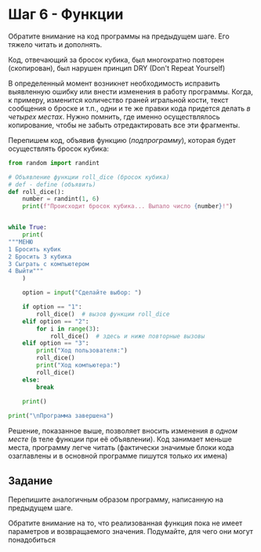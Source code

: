 # Шаг 6 - Функции

Обратите внимание на код программы на предыдущем шаге. Его тяжело читать и дополнять. 

Код, отвечающий за бросок кубика, был многократно повторен (скопирован), был нарушен принцип DRY (Don't Repeat Yourself)

В определенный момент возникнет необходимость исправить выявленную ошибку или внести изменения в работу программы. Когда, к примеру, изменится количество граней игральной кости, текст сообщения о броске и т.п., одни и те же правки кода придется делать _в четырех местах_. Нужно помнить, где именно осуществлялось копирование, чтобы не забыть отредактировать все эти фрагменты.

Перепишем код, объявив функцию (_подпрограмму_), которая будет осуществлять бросок кубика:

```python
from random import randint

# Объявление функции roll_dice (бросок кубика)
# def - define (объявить)
def roll_dice():
    number = randint(1, 6)
    print(f"Происходит бросок кубика... Выпало число {number}!")


while True:
    print(
"""МЕНЮ
1 Бросить кубик
2 Бросить 3 кубика
3 Сыграть с компьютером
4 Выйти"""
    )

    option = input("Сделайте выбор: ")

    if option == "1":
        roll_dice()  # вызов функции roll_dice
    elif option == "2":
        for i in range(3):
            roll_dice()  # здесь и ниже повторные вызовы
    elif option == "3":
        print("Ход пользователя:")
        roll_dice()  
        print("Ход компьютера:")
        roll_dice()    
    else:
        break
    
    print()

print("\nПрограмма завершена") 
```

Решение, показанное выше, позволяет вносить изменения _в одном месте_ (в теле функции при её объявлении). Код занимает меньше места, программу легче читать (фактически значимые блоки кода озаглавлены и в основной программе пишутся только их имена)

## Задание

Перепишите аналогичным образом программу, написанную на предыдущем шаге. 

Обратите внимание на то, что реализованная функция пока не имеет параметров и возвращаемого значения. Подумайте, для чего они могут понадобиться
